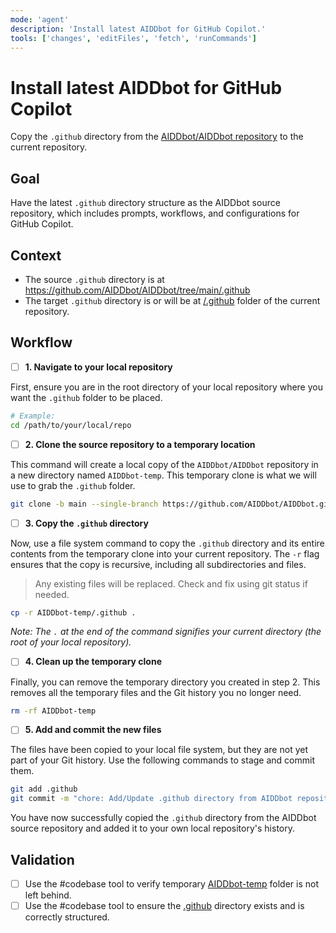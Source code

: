 ```yaml
---
mode: 'agent'
description: 'Install latest AIDDbot for GitHub Copilot.'
tools: ['changes', 'editFiles', 'fetch', 'runCommands']
---
```


# Install latest AIDDbot for GitHub Copilot

Copy the `.github` directory from the [AIDDbot/AIDDbot repository](https://github.com/AIDDbot/AIDDbot) to the current repository.

## Goal

Have the latest `.github` directory structure as the AIDDbot source repository, which includes prompts, workflows, and configurations for GitHub Copilot.

## Context

- The source `.github` directory is at https://github.com/AIDDbot/AIDDbot/tree/main/.github
- The target `.github` directory is or will be at [/.github](/.github) folder of the current repository.

## Workflow

- [ ] **1. Navigate to your local repository**

First, ensure you are in the root directory of your local repository where you want the `.github` folder to be placed.

```bash
# Example:
cd /path/to/your/local/repo
```

- [ ] **2. Clone the source repository to a temporary location**

This command will create a local copy of the `AIDDbot/AIDDbot` repository in a new directory named `AIDDbot-temp`. This temporary clone is what we will use to grab the `.github` folder.

```bash
git clone -b main --single-branch https://github.com/AIDDbot/AIDDbot.git AIDDbot-temp
```

- [ ] **3. Copy the `.github` directory**

Now, use a file system command to copy the `.github` directory and its entire contents from the temporary clone into your current repository. The `-r` flag ensures that the copy is recursive, including all subdirectories and files. 

> Any existing files will be replaced. Check and fix using git status if needed.

```bash
cp -r AIDDbot-temp/.github .
```

_Note: The `.` at the end of the command signifies your current directory (the root of your local repository)._

- [ ] **4. Clean up the temporary clone**

Finally, you can remove the temporary directory you created in step 2. This removes all the temporary files and the Git history you no longer need.

```bash
rm -rf AIDDbot-temp
```

- [ ] **5. Add and commit the new files**

The files have been copied to your local file system, but they are not yet part of your Git history. Use the following commands to stage and commit them.

```bash
git add .github
git commit -m "chore: Add/Update .github directory from AIDDbot repository"
```

You have now successfully copied the `.github` directory from the AIDDbot source repository and added it to your own local repository's history.

## Validation

- [ ] Use the #codebase tool to verify temporary [AIDDbot-temp](/AIDDbot-temp) folder is not left behind.
- [ ] Use the #codebase tool to ensure the [.github](/.github) directory exists and is correctly structured.
